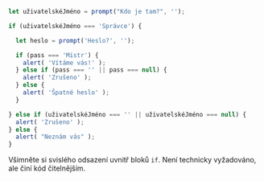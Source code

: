 

```js run demo
let uživatelskéJméno = prompt("Kdo je tam?", '');

if (uživatelskéJméno === 'Správce') {

  let heslo = prompt('Heslo?', '');

  if (pass === 'Mistr') {
    alert( 'Vítáme vás!' );
  } else if (pass === '' || pass === null) {
    alert( 'Zrušeno' );
  } else {
    alert( 'Špatné heslo' );
  }

} else if (uživatelskéJméno === '' || uživatelskéJméno === null) {
  alert( 'Zrušeno' );
} else {
  alert( "Neznám vás" );
}
```

Všimněte si svislého odsazení uvnitř bloků `if`. Není technicky vyžadováno, ale činí kód čitelnějším.
